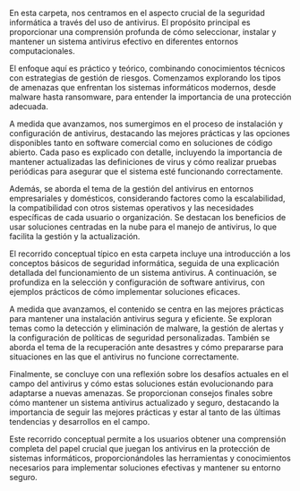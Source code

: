En esta carpeta, nos centramos en el aspecto crucial de la seguridad informática a través del uso de antivirus. El propósito principal es proporcionar una comprensión profunda de cómo seleccionar, instalar y mantener un sistema antivirus efectivo en diferentes entornos computacionales.

El enfoque aquí es práctico y teórico, combinando conocimientos técnicos con estrategias de gestión de riesgos. Comenzamos explorando los tipos de amenazas que enfrentan los sistemas informáticos modernos, desde malware hasta ransomware, para entender la importancia de una protección adecuada.

A medida que avanzamos, nos sumergimos en el proceso de instalación y configuración de antivirus, destacando las mejores prácticas y las opciones disponibles tanto en software comercial como en soluciones de código abierto. Cada paso es explicado con detalle, incluyendo la importancia de mantener actualizadas las definiciones de virus y cómo realizar pruebas periódicas para asegurar que el sistema esté funcionando correctamente.

Además, se aborda el tema de la gestión del antivirus en entornos empresariales y domésticos, considerando factores como la escalabilidad, la compatibilidad con otros sistemas operativos y las necesidades específicas de cada usuario o organización. Se destacan los beneficios de usar soluciones centradas en la nube para el manejo de antivirus, lo que facilita la gestión y la actualización.

El recorrido conceptual típico en esta carpeta incluye una introducción a los conceptos básicos de seguridad informática, seguida de una explicación detallada del funcionamiento de un sistema antivirus. A continuación, se profundiza en la selección y configuración de software antivirus, con ejemplos prácticos de cómo implementar soluciones eficaces.

A medida que avanzamos, el contenido se centra en las mejores prácticas para mantener una instalación antivirus segura y eficiente. Se exploran temas como la detección y eliminación de malware, la gestión de alertas y la configuración de políticas de seguridad personalizadas. También se aborda el tema de la recuperación ante desastres y cómo prepararse para situaciones en las que el antivirus no funcione correctamente.

Finalmente, se concluye con una reflexión sobre los desafíos actuales en el campo del antivirus y cómo estas soluciones están evolucionando para adaptarse a nuevas amenazas. Se proporcionan consejos finales sobre cómo mantener un sistema antivirus actualizado y seguro, destacando la importancia de seguir las mejores prácticas y estar al tanto de las últimas tendencias y desarrollos en el campo.

Este recorrido conceptual permite a los usuarios obtener una comprensión completa del papel crucial que juegan los antivirus en la protección de sistemas informáticos, proporcionándoles las herramientas y conocimientos necesarios para implementar soluciones efectivas y mantener su entorno seguro.
